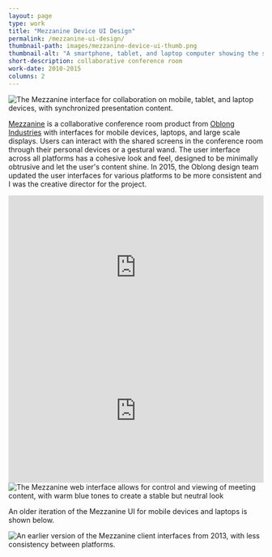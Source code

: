 ```yaml
---
layout: page
type: work
title: "Mezzanine Device UI Design"
permalink: /mezzanine-ui-design/
thumbnail-path: images/mezzanine-device-ui-thumb.png
thumbnail-alt: "A smartphone, tablet, and laptop computer showing the same screen of the Mezzanine collaboration interface, but unique to each platform"
short-description: collaborative conference room
work-date: 2010-2015
columns: 2
---
```


<div class="invisible-margin image-grid">
<div class="col-30-block grid-margin-bottom"><img src="{{ site.baseurl }}/images/mezzanine-device-ui.png" alt="The Mezzanine interface for collaboration on mobile, tablet, and laptop devices, with synchronized presentation content.">
</div>
</div>



<a href="{{ site.baseurl }}{% link _work/005-mezzanine.md %}">Mezzanine</a> is a collaborative conference room product from <a href="http://www.oblong.com">Oblong Industries</a> with interfaces for mobile devices, laptops, and large scale displays.
Users can interact with the shared screens in the conference room through their personal devices or a gestural wand.
The user interface across all platforms has a cohesive look and feel, designed to be minimally obtrusive and let the user's content shine.
In 2015, the Oblong design team updated the user interfaces for various platforms to be more consistent and I was the creative director for the project.

<div class="invisible-margin image-grid">
<div class="col-15-block grid-margin-bottom grid-margin-right video">
<style>.embed-container { position: relative; padding-bottom: 56.25%; height: 0; overflow: hidden; max-width: 100%; } .embed-container iframe, .embed-container object, .embed-container embed { position: absolute; top: 0; left: 0; width: 100%; height: 100%; }</style><div class='embed-container'>
<iframe src="https://player.vimeo.com/video/113364849?title=0&byline=0&portrait=0" width="640" height="360" frameborder="0" webkitallowfullscreen mozallowfullscreen allowfullscreen></iframe></div>
</div>
<div class="col-15-block grid-margin-bottom video">
<style>.embed-container { position: relative; padding-bottom: 56.25%; height: 0; overflow: hidden; max-width: 100%; } .embed-container iframe, .embed-container object, .embed-container embed { position: absolute; top: 0; left: 0; width: 100%; height: 100%; }</style><div class='embed-container'>
<iframe src="https://player.vimeo.com/video/113364968?title=0&byline=0&portrait=0" width="640" height="360" frameborder="0" webkitallowfullscreen mozallowfullscreen allowfullscreen></iframe></div>
</div>
</div>

<div class="invisible-margin image-grid">
<div class="col-30-block grid-margin-bottom"><img src="{{ site.baseurl }}/images/Mezzanine-Web-UI.png" alt="The Mezzanine web interface allows for control and viewing of meeting content, with warm blue tones to create a stable but neutral look">
</div>
</div>

An older iteration of the Mezzanine UI for mobile devices and laptops is shown below.

<div class="invisible-margin image-grid">
<div class="col-30-block grid-margin-bottom"><img src="{{ site.baseurl }}/images/mezz-all-devices.jpg" alt="An earlier version of the Mezzanine client interfaces from 2013, with less consistency between platforms.">
</div>
</div>
